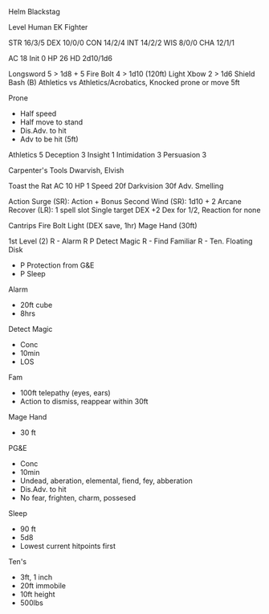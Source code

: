 Helm Blackstag

Level Human EK Fighter 

STR	16/3/5
DEX	10/0/0
CON	14/2/4
INT	14/2/2
WIS	 8/0/0
CHA	12/1/1

AC	18
Init	0
HP	26
HD	2d10/1d6

Longsword	5 > 1d8 + 5
Fire Bolt	4 > 1d10 (120ft)
Light Xbow	2 > 1d6
Shield Bash (B)	Athletics vs Athletics/Acrobatics, Knocked prone or move 5ft

Prone
- Half speed
- Half move to stand
- Dis.Adv. to hit
- Adv to be hit (5ft)

Athletics	5
Deception	3
Insight		1
Intimidation	3
Persuasion	3

Carpenter's Tools
Dwarvish, Elvish

Toast the Rat
AC 	10
HP 	1
Speed	20f
Darkvision 	30f
Adv. Smelling

Action Surge (SR): Action + Bonus
Second Wind (SR): 1d10 + 2
Arcane Recover (LR): 1 spell slot
Single target DEX +2
Dex for 1/2, Reaction for none



Cantrips
Fire Bolt
Light (DEX save, 1hr)
Mage Hand (30ft)

 1st Level (2)
R - Alarm
R P Detect Magic
R - Find Familiar
R - Ten. Floating Disk
- P Protection from G&E
- P Sleep

Alarm
- 20ft cube
- 8hrs

Detect Magic
- Conc
- 10min
- LOS

Fam
- 100ft telepathy (eyes, ears)
- Action to dismiss, reappear within 30ft

Mage Hand
- 30 ft

PG&E
- Conc
- 10min
- Undead, aberation, elemental, fiend, fey, abberation
- Dis.Adv. to hit
- No fear, frighten, charm, possesed

Sleep
- 90 ft
- 5d8
- Lowest current hitpoints first

Ten's
- 3ft, 1 inch
- 20ft immobile
- 10ft height
- 500lbs


